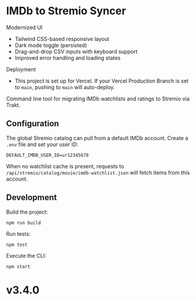 # IMDb to Stremio Syncer

Modernized UI
- Tailwind CSS-based responsive layout
- Dark mode toggle (persisted)
- Drag-and-drop CSV inputs with keyboard support
- Improved error handling and loading states

Deployment
- This project is set up for Vercel. If your Vercel Production Branch is set to `main`, pushing to `main` will auto-deploy.

Command line tool for migrating IMDb watchlists and ratings to Stremio via Trakt.

## Configuration

The global Stremio catalog can pull from a default IMDb account. Create a `.env` file and set your user ID:

```
DEFAULT_IMDB_USER_ID=ur12345678
```

When no watchlist cache is present, requests to `/api/stremio/catalog/movie/imdb-watchlist.json` will fetch items from this account.

## Development

Build the project:

```
npm run build
```

Run tests:

```
npm test
```

Execute the CLI:

```
npm start
```
# v3.4.0

